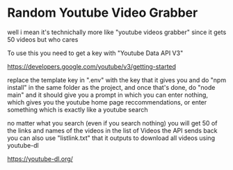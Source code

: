# Random Youtube Video Grabber
well i mean it's technichally more like "youtube videos grabber" since it gets 50 videos but who cares

To use this you need to get a key with "Youtube Data API V3"

https://developers.google.com/youtube/v3/getting-started

replace the template key in ".env" with the key that it gives you and do "npm install" in the same folder as the project, and once that's done, do "node main" and it should give you a prompt in which you can enter nothing, which gives you the youtube home page reccommendations, or enter something which is exactly like a youtube search 

no matter what you search (even if you search nothing) you will get 50 of the links and names of the videos in the list of Videos the API sends back you can also use "listlink.txt" that it outputs to download all videos using youtube-dl

https://youtube-dl.org/
